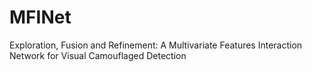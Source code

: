# MFINet
Exploration, Fusion and Refinement: A Multivariate Features Interaction Network for Visual Camouflaged Detection
